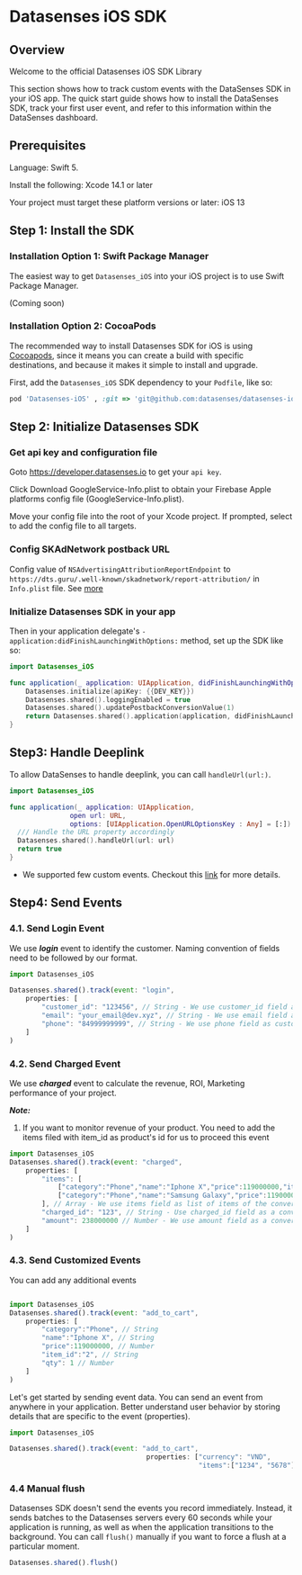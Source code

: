 # Datasenses iOS SDK

## Overview

Welcome to the official Datasenses iOS SDK Library

This section shows how to track custom events with the DataSenses SDK in your iOS app. The quick start guide shows how to install the DataSenses SDK, track your first user event, and refer to this information within the DataSenses dashboard.

## Prerequisites

Language: Swift 5.

Install the following: Xcode 14.1 or later

Your project must target these platform versions or later: iOS 13

## Step 1: Install the SDK

### Installation Option 1: Swift Package Manager

The easiest way to get `Datasenses_iOS` into your iOS project is to use Swift Package Manager.

(Coming soon)

### Installation Option 2: CocoaPods

The recommended way to install Datasenses SDK for iOS is using [Cocoapods](http://cocoapods.org/), since it means you can create a build with specific destinations, and because it makes it simple to install and upgrade.

First, add the `Datasenses_iOS` SDK dependency to your `Podfile`, like so:

```ruby
pod 'Datasenses-iOS' , :git => 'git@github.com:datasenses/datasenses-ios.git', :tag => '0.3.0'
```

## Step 2: Initialize Datasenses SDK

### Get api key and configuration file

Goto <https://developer.datasenses.io> to get your `api key`.

Click Download GoogleService-Info.plist to obtain your Firebase Apple platforms config file (GoogleService-Info.plist).

Move your config file into the root of your Xcode project. If prompted, select to add the config file to all targets.

### Config SKAdNetwork postback URL
Config value of `NSAdvertisingAttributionReportEndpoint` to `https://dts.guru/.well-known/skadnetwork/report-attribution/` in `Info.plist` file. 
See [more](https://developer.apple.com/documentation/bundleresources/information_property_list/nsadvertisingattributionreportendpoint)

### Initialize Datasenses SDK in your app

Then in your application delegate's `- application:didFinishLaunchingWithOptions:` method, set up the SDK like so:

```swift
import Datasenses_iOS

func application(_ application: UIApplication, didFinishLaunchingWithOptions launchOptions: [UIApplication.LaunchOptionsKey: Any]?) -> Bool {
    Datasenses.initialize(apiKey: {{DEV_KEY}})
    Datasenses.shared().loggingEnabled = true
    Datasenses.shared().updatePostbackConversionValue(1)
    return Datasenses.shared().application(application, didFinishLaunchingWithOptions: launchOptions)
}
```

## Step3: Handle Deeplink

To allow DataSenses to handle deeplink, you can call `handleUrl(url:)`.

```swift
import Datasenses_iOS

func application(_ application: UIApplication,
               open url: URL,
               options: [UIApplication.OpenURLOptionsKey : Any] = [:]) -> Bool {
  /// Handle the URL property accordingly
  Datasenses.shared().handleUrl(url: url)
  return true
}
```

- We supported few custom events. Checkout this [link](/docs/events) for more details.

## Step4: Send Events ###

### 4.1. Send Login Event ####

We use ***login*** event to identify the customer. Naming convention of fields need to be followed by our format.

```javascript
import Datasenses_iOS

Datasenses.shared().track(event: "login",
    properties: [
        "customer_id": "123456", // String - We use customer_id field as customer's id, 
        "email": "your_email@dev.xyz", // String - We use email field as customer's email
        "phone": "84999999999", // String - We use phone field as customer's phone
    ]
)

```

### 4.2. Send Charged Event

We use ***charged*** event to calculate the revenue, ROI, Marketing performance of your project.

***Note:***

1. If you want to monitor revenue of your product. You need to add the items filed with item_id as product's id for us to proceed this event

```javascript
import Datasenses_iOS
Datasenses.shared().track(event: "charged",
    properties: [
        "items": [
            ["category":"Phone","name":"Iphone X","price":119000000,"item_id": "2", "qty": 1],
            ["category":"Phone","name":"Samsung Galaxy","price":119000000,"item_id": "3", "qty": 1],
        ], // Array - We use items field as list of items of the conversion event, must have item_id of each item 
        "charged_id": "123", // String - Use charged_id field as a conversion's id
        "amount": 238000000 // Number - We use amount field as a conversion's value
    ]
)

```

### 4.3. Send Customized Events

You can add any additional events

```javascript

import Datasenses_iOS
Datasenses.shared().track(event: "add_to_cart",
    properties: [
        "category":"Phone", // String
        "name":"Iphone X", // String
        "price":119000000, // Number
        "item_id":"2", // String 
        "qty": 1 // Number
    ]
)
```

Let's get started by sending event data. You can send an event from anywhere in your application. Better understand user behavior by storing details that are specific to the event (properties).

```javascript
import Datasenses_iOS

Datasenses.shared().track(event: "add_to_cart",
                                  properties: ["currency": "VND",
                                               "items":["1234", "5678"]])
```

### 4.4 Manual flush

Datasenses SDK  doesn't send the events you record immediately. Instead, it sends batches to the Datasenses servers every 60 seconds while your application is running, as well as when the application transitions to the background. You can call `flush()` manually if you want to force a flush at a particular moment.

```javascript
Datasenses.shared().flush()
```